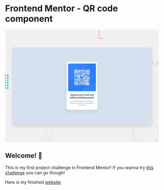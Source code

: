 # Frontend Mentor - QR code component

![Design preview for the QR code component coding challenge](./design/desktop-preview.jpg)

## Welcome! 👋

This is my first project challenge in Frontend Mentor! If you wanna try [this challenge](https://www.frontendmentor.io/challenges/qr-code-component-iux_sIO_H) you can go though!

Here is my finished [website](https://pphtw.github.io/fm-qrcode/)